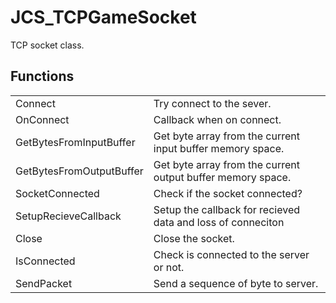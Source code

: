 # JCS_TCPGameSocket

TCP socket class.


## Functions

<table>
  <tr>
    <td>Connect</td>
    <td>Try connect to the sever.</td>
  </tr>
  <tr>
    <td>OnConnect</td>
    <td>Callback when on connect.</td>
  </tr>
  <tr>
    <td>GetBytesFromInputBuffer</td>
    <td>Get byte array from the current input buffer memory space.</td>
  </tr>
  <tr>
    <td>GetBytesFromOutputBuffer</td>
    <td>Get byte array from the current output buffer memory space.</td>
  </tr>
  <tr>
    <td>SocketConnected</td>
    <td>Check if the socket connected?</td>
  </tr>
  <tr>
    <td>SetupRecieveCallback</td>
    <td>Setup the callback for recieved data and loss of conneciton</td>
  </tr>
  <tr>
    <td>Close</td>
    <td>Close the socket.</td>
  </tr>
  <tr>
    <td>IsConnected</td>
    <td>Check is connected to the server or not.</td>
  </tr>
  <tr>
    <td>SendPacket</td>
    <td>Send a sequence of byte to server.</td>
  </tr>
</table>
